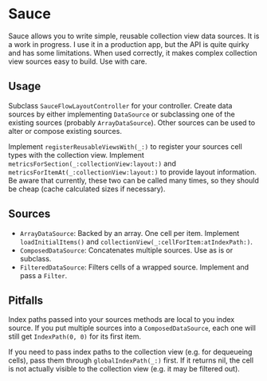 # Sauce

Sauce allows you to write simple, reusable collection view data sources. It is a
work in progress. I use it in a production app, but the API is quite quirky and
has some limitations. When used correctly, it makes complex collection view
sources easy to build. Use with care.

## Usage

Subclass `SauceFlowLayoutController` for your controller. Create data sources by
either implementing `DataSource` or subclassing one of the existing sources
(probably `ArrayDataSource`). Other sources can be used to alter or compose
existing sources.

Implement `registerReusableViewsWith(_:)` to register your sources cell types
with the collection view. Implement
`metricsForSection(_:collectionView:layout:)` and
`metricsForItemAt(_:collectionView:layout:)` to provide layout information. Be
aware that currently, these two can be called many times, so they should be
cheap (cache calculated sizes if necessary).

## Sources

- `ArrayDataSource`: Backed by an array. One cell per item. Implement
  `loadInitialItems()` and `collectionView(_:cellForItem:atIndexPath:)`.
- `ComposedDataSource`: Concatenates multiple sources. Use as is or subclass.
- `FilteredDataSource`: Filters cells of a wrapped source. Implement and pass a
  `Filter`.

## Pitfalls

Index paths passed into your sources methods are local to you index source. If
you put multiple sources into a `ComposedDataSource`, each one will still get
`IndexPath(0, 0)` for its first item.

If you need to pass index paths to the collection view (e.g. for dequeueing
cells), pass them through `globalIndexPath(_:)` first. If it returns nil, the
cell is not actually visible to the collection view (e.g. it may be filtered
out).
